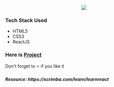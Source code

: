 <p align="center">
 <a href="https://airbnbscrimba.netlify.app/">
<img src='airbnb-logo.png'/>
 </a>
 </p>
<h3>Tech Stack Used</h3>
 <ul>
 <li>HTML5</li>
 <li>CSS3</li>
 <li>ReactJS</li>
 </ul>
 
<h3>Here is <a href="https://airbnbscrimba.netlify.app/">Project</a></h3>
<p>Don't forget to ⭐ if you like it</p>
<h5>Resource: https://scrimba.com/learn/learnreact </h5>

